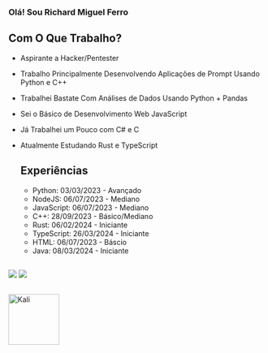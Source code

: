 ### Olá! Sou Richard Miguel Ferro

## Com O Que Trabalho?
- Aspirante a Hacker/Pentester
- Trabalho Principalmente Desenvolvendo Aplicações de Prompt Usando Python e C++
- Trabalhei Bastate Com Análises de Dados Usando Python + Pandas
- Sei o Básico de Desenvolvimento Web JavaScript
- Já Trabalhei um Pouco com C# e C
- Atualmente Estudando Rust e TypeScript

  ## Experiências
  - Python: 03/03/2023 - Avançado
  - NodeJS: 06/07/2023 - Mediano
  - JavaScript: 06/07/2023 - Mediano
  - C++: 28/09/2023 - Básico/Mediano
  - Rust: 06/02/2024 - Iniciante
  - TypeScript: 26/03/2024 - Iniciante
  - HTML: 06/07/2023 - Báscio
  - Java: 08/03/2024 - Iniciante
##
 
<div> 
  <a href="https://instagram.com/chaoticofchaos_kaos/" target="_blank"><img src="https://img.shields.io/badge/-Instagram-%23E4405F?style=for-the-badge&logo=instagram&logoColor=white" target="_blank"></a>
  <a href="https://www.linkedin.com/in/richard-miguel-ferro-6663b52a2" target="_blank"><img src="https://img.shields.io/badge/-LinkedIn-%230077B5?style=for-the-badge&logo=linkedin&logoColor=white" target="_blank"></a>
</div>

##
<div>
  <img align="center" alt="Kali" height="100" width ="100" src="https://i.pinimg.com/originals/ab/43/b8/ab43b8a12fc38e2e4772802aaa428483.png">
</div>
